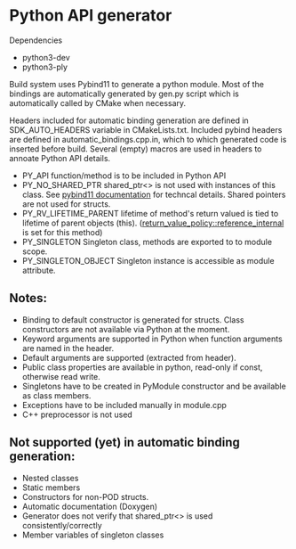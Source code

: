 # Python API generator

Dependencies
 * python3-dev
 * python3-ply

Build system uses Pybind11 to generate a python module. Most of the bindings are
automatically generated by gen.py script which is automatically called by CMake
when necessary.

Headers included for automatic binding generation are defined in
SDK_AUTO_HEADERS variable in CMakeLists.txt. Included pybind headers are defined
in automatic_bindings.cpp.in, which to which generated code is inserted before
build. Several (empty) macros are used in headers to annoate Python API details.

 * PY_API function/method is to be included in Python API
 * PY_NO_SHARED_PTR shared_ptr<> is not used with instances of this class.
   See [pybind11 documentation](https://pybind11.readthedocs.io/en/latest/advanced/smart_ptrs.html?#std-shared-ptr)
   for techncal details. Shared pointers are not used for structs.
 * PY_RV_LIFETIME_PARENT lifetime of method's return valued is tied to
   lifetime of parent objects (this). ([return_value_policy::reference_internal](https://pybind11.readthedocs.io/en/latest/advanced/functions.html#return-value-policies)
   is set for this method)
 * PY_SINGLETON Singleton class, methods are exported to to module scope.
 * PY_SINGLETON_OBJECT Singleton instance is accessible as module attribute.

## Notes:
 * Binding to default constructor is generated for structs. Class constructors
   are not available via Python at the moment.
 * Keyword arguments are supported in Python when function arguments are named
   in the header.
 * Default arguments are supported (extracted from header).
 * Public class properties are available in python, read-only if const,
   otherwise read write.
 * Singletons have to be created in PyModule constructor and be available
   as class members.
 * Exceptions have to be included manually in module.cpp
 * C++ preprocessor is not used

## Not supported (yet) in automatic binding generation:
 * Nested classes
 * Static members
 * Constructors for non-POD structs.
 * Automatic documentation (Doxygen)
 * Generator does not verify that shared_ptr<> is used consistently/correctly
 * Member variables of singleton classes
